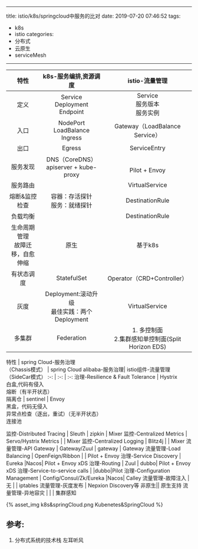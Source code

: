  ---
title: istio/k8s/springcloud中服务的比对
date: 2019-07-20 07:46:52
tags:
  - k8s
  - istio
categories: 
  - 分布式
  - 云原生
  - serviceMesh  
---


特性 | k8s-服务编排,资源调度 | istio-流量管理
:-: | :-: | :-: 
定义 |  Service<br> Deployment<br> Endpoint | Service<br> 服务版本 <br> 服务实例
入口 |  NodePort<br> LoadBalance<br> Ingress | Gateway（LoadBalance Service）
出口 |  Egress | ServiceEntry
服务发现 |  DNS（CoreDNS）<br> apiserver + kube-proxy |  <br>Pilot + Envoy
服务路由|   | VirtualService
熔断&监控检查 | 容器：存活探针<br>服务：就绪探针 |  DestinationRule
负载均衡 | | DestinationRule
生命周期管理<br>故障迁移，自愈<br>伸缩 | 原生| 基于k8s 
有状态调度| StatefulSet  | Operator（CRD+Controller）
灰度| Deployment:滚动升级<br>最佳实践：两个Deployment | VirtualService
多集群 | Federation  | 1. 多控制面<br> 2.集群感知单控制面(Split Horizon EDS) 





特性 | spring Cloud-服务治理<br>（Chassis模式） | spring Cloud alibaba-服务治理| istio组件-流量管理<br>（SideCar模式）
:-: | :-: | :-: 
治理-Resilience & Fault Tolerance | Hystrix <br> 白盒,代码有侵入<br>熔断（有半开状态） <br>隔离仓 | sentinel  | Envoy<br>黑盒，代码无侵入<br> 异常点检查（逐出，重试）（无半开状态）<br>连接池 

监控-Distributed Tracing          | Sleuth | zipkin | Mixer 
监控-Centralized Metrics          | Servo/Hystrix Metrics | | Mixer
监控-Centralized Logging          | Blitz4j | | Mixer
流量管理-API Gateway              | Gateway/Zuul | gateway | Gateway
流量管理-Load Balancing           | OpenFeign/Ribbon  | | Pilot + Envoy
治理-Service Discovery           | Eureka  |Nacos| Pilot + Envoy xDS
治理-Routing                     | Zuul | dubbo| Pilot + Envoy xDS
治理-Service-to-service calls    |   |dubbo|Pilot
治理-Configuration Management    | Config/Consul/Zk/Eureka |Nacos| Calley
流量管理-故障注入                 | 无 |  | iptables
流量管理-灰度发布                 | Nepxion Discovery等 非原生|| 原生支持
流量管理-异地容灾                 | | |  集群感知

<!-- more -->

{% asset_img   k8s&springCloud.png  Kubenetes&SpringCloud  %}


## 参考:
1. 分布式系统的技术栈 左耳听风


